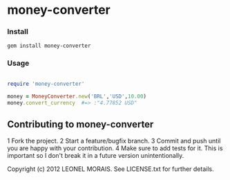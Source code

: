 # money-converter

### Install
```
gem install money-converter
```

### Usage

```ruby

require 'money-converter'

money = MoneyConverter.new('BRL','USD',10.00)
money.convert_currency  #=> :"4.77852 USD"

```


## Contributing to money-converter
 
1 Fork the project.
2 Start a feature/bugfix branch.
3 Commit and push until you are happy with your contribution.
4 Make sure to add tests for it. This is important so I don't break it in a future version unintentionally.


Copyright (c) 2012 LEONEL MORAIS. See LICENSE.txt for
further details.

